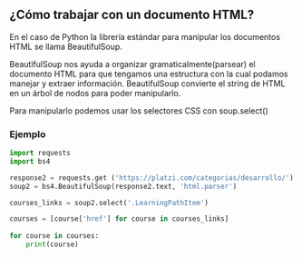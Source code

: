 ## ¿Cómo trabajar con un documento HTML?

En el caso de Python la librería estándar para manipular los documentos HTML se llama BeautifulSoup.

BeautifulSoup nos ayuda a organizar gramaticalmente(parsear) el documento HTML para que tengamos una estructura con la cual podamos manejar y extraer información. BeautifulSoup convierte el string de HTML en un árbol de nodos para poder manipularlo.

Para manipularlo podemos usar los selectores CSS con soup.select()

### Ejemplo

```python
import requests
import bs4

response2 = requests.get ('https://platzi.com/categorias/desarrollo/')
soup2 = bs4.BeautifulSoup(response2.text, 'html.parser')

courses_links = soup2.select('.LearningPathItem')

courses = [course['href'] for course in courses_links]
 
for course in courses:
    print(course)
```